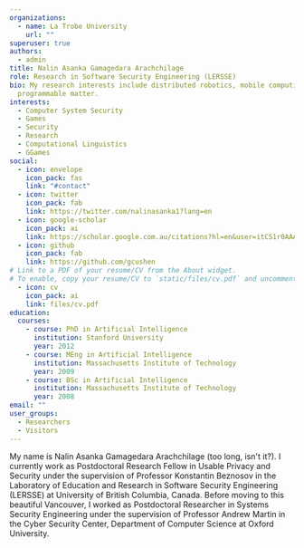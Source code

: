 ```yaml
---
organizations:
  - name: La Trobe University
    url: ""
superuser: true
authors:
  - admin
title: Nalin Asanka Gamagedara Arachchilage
role: Research in Software Security Engineering (LERSSE)
bio: My research interests include distributed robotics, mobile computing and
  programmable matter.
interests:
  - Computer System Security
  - Games
  - Security
  - Research
  - Computational Linguistics
  - GGames
social:
  - icon: envelope
    icon_pack: fas
    link: "#contact"
  - icon: twitter
    icon_pack: fab
    link: https://twitter.com/nalinasanka1?lang=en
  - icon: google-scholar
    icon_pack: ai
    link: https://scholar.google.com.au/citations?hl=en&user=itCS1r0AAAAJ
  - icon: github
    icon_pack: fab
    link: https://github.com/gcushen
# Link to a PDF of your resume/CV from the About widget.
# To enable, copy your resume/CV to `static/files/cv.pdf` and uncomment the lines below.
  - icon: cv
    icon_pack: ai
    link: files/cv.pdf
education:
  courses:
    - course: PhD in Artificial Intelligence
      institution: Stanford University
      year: 2012
    - course: MEng in Artificial Intelligence
      institution: Massachusetts Institute of Technology
      year: 2009
    - course: BSc in Artificial Intelligence
      institution: Massachusetts Institute of Technology
      year: 2008
email: ""
user_groups:
  - Researchers
  - Visitors
---
```

My name is Nalin Asanka Gamagedara Arachchilage (too long, isn't it?). I currently work as Postdoctoral Research Fellow in Usable Privacy and Security under the supervision of Professor Konstantin Beznosov in the Laboratory of Education and Research in Software Security Engineering (LERSSE) at University of British Columbia, Canada. Before moving to this beautiful Vancouver, I worked as Postdoctoral Researcher in Systems Security Engineering under the supervision of Professor Andrew Martin in the Cyber Security Center, Department of Computer Science at Oxford University.
